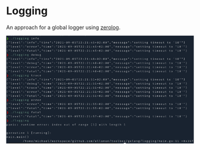 # Logging

An approach for a global logger using [zerolog](https://github.com/rs/zerolog).

![](./screen.png)
